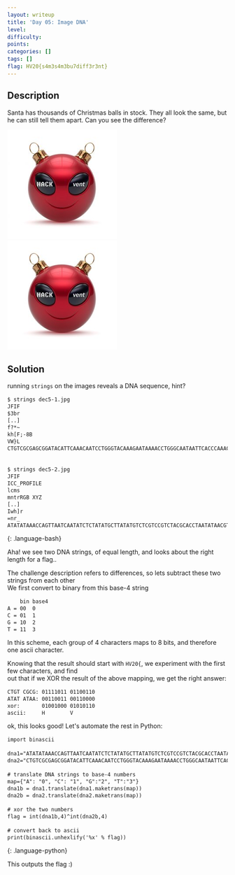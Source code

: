 ```yaml
---
layout: writeup
title: 'Day 05: Image DNA'
level:
difficulty:
points:
categories: []
tags: []
flag: HV20{s4m3s4m3bu7diff3r3nt}
---
```

## Description

Santa has thousands of Christmas balls in stock. They all look the same,
but he can still tell them apart. Can you see the difference?

![](writeupfiles/dec5-1.jpg)  
![](writeupfiles/dec5-2.jpg)

## Solution

running `strings` on the images reveals a DNA sequence, hint?

    $ strings dec5-1.jpg
    JFIF
    $3br
    [..]
    f?*~
    kh[F;-8B
    VW}L
    CTGTCGCGAGCGGATACATTCAAACAATCCTGGGTACAAAGAATAAAACCTGGGCAATAATTCACCCAAACAAGGAAAGTAGCGAAAAAGTTCCAGAGGCCAAA
    
    
    $ strings dec5-2.jpg
    JFIF
    ICC_PROFILE
    lcms
    mntrRGB XYZ
    [..]
    Iwh]r
    =nr_
    ATATATAAACCAGTTAATCAATATCTCTATATGCTTATATGTCTCGTCCGTCTACGCACCTAATATAACGTCCATGCGTCACCCCTAGACTAATTACCTCATTC
{: .language-bash}

Aha! we see two DNA strings, of equal length, and looks about the right
length for a flag..

The challenge description refers to differences, so lets subtract these
two strings from each other  
We first convert to binary from this base-4 string

        bin base4
    A = 00  0
    C = 01  1
    G = 10  2
    T = 11  3

In this scheme, each group of 4 characters maps to 8 bits, and therefore
one ascii character.

Knowing that the result should start with `HV20{`, we experiment with
the first few characters, and find  
out that if we XOR the result of the above mapping, we get the right
answer:

    CTGT CGCG: 01111011 01100110
    ATAT ATAA: 00110011 00110000
    xor:       01001000 01010110
    ascii:     H        V

ok, this looks good! Let's automate the rest in Python:

    import binascii
    
    dna1="ATATATAAACCAGTTAATCAATATCTCTATATGCTTATATGTCTCGTCCGTCTACGCACCTAATATAACGTCCATGCGTCACCCCTAGACTAATTACCTCATTC"
    dna2="CTGTCGCGAGCGGATACATTCAAACAATCCTGGGTACAAAGAATAAAACCTGGGCAATAATTCACCCAAACAAGGAAAGTAGCGAAAAAGTTCCAGAGGCCAAA"
    
    # translate DNA strings to base-4 numbers
    map={"A": "0", "C": "1", "G":"2", "T":"3"}
    dna1b = dna1.translate(dna1.maketrans(map))
    dna2b = dna2.translate(dna2.maketrans(map))
    
    # xor the two numbers
    flag = int(dna1b,4)^int(dna2b,4)
    
    # convert back to ascii
    print(binascii.unhexlify('%x' % flag))
{: .language-python}

This outputs the flag :)

